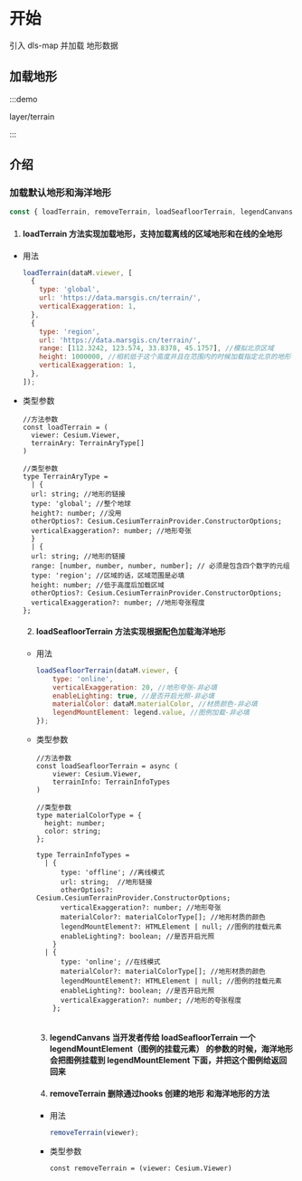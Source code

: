 <!--
 * @Author: Kang
 * @Date: 2024-09-11 16:54:34
 * @Last Modified by: Kang
 * @LastEditTime: 2024-11-04 10:45:39
-->
# 开始

引入 dls-map 并加载 地形数据

## 加载地形

:::demo 

layer/terrain

:::


## 介绍

### 加载默认地形和海洋地形

```javascript
const { loadTerrain, removeTerrain, loadSeafloorTerrain, legendCanvans } = useLoadTerrain();
```

1. #### loadTerrain  方法实现加载地形，支持加载离线的区域地形和在线的全地形

- 用法

  ```javascript
  loadTerrain(dataM.viewer, [
    {
      type: 'global',
      url: 'https://data.marsgis.cn/terrain/',
      verticalExaggeration: 1,
    },
    {
      type: 'region',
      url: 'https://data.marsgis.cn/terrain/',
      range: [112.3242, 123.574, 33.8378, 45.1757], //模拟北京区域
      height: 1000000, //相机低于这个高度并且在范围内的时候加载指定北京的地形
      verticalExaggeration: 1,
    },
  ]);
  ```

- 类型参数

  ```tsx
  //方法参数
  const loadTerrain = (
  	viewer: Cesium.Viewer,
  	terrainAry: TerrainAryType[]
  )
  
  //类型参数
  type TerrainAryType =
    | {
    url: string; //地形的链接
    type: 'global'; //整个地球
    height?: number; //没用
    otherOptios?: Cesium.CesiumTerrainProvider.ConstructorOptions;
    verticalExaggeration?: number; //地形夸张
    }
    | {
    url: string; //地形的链接
    range: [number, number, number, number]; // 必须是包含四个数字的元组
    type: 'region'; //区域的话，区域范围是必填
    height: number; //低于高度后加载区域
    otherOptios?: Cesium.CesiumTerrainProvider.ConstructorOptions;
    verticalExaggeration?: number; //地形夸张程度
  };
  ```

  2. #### loadSeafloorTerrain 方法实现根据配色加载海洋地形

  - 用法

    ```javascript
    loadSeafloorTerrain(dataM.viewer, {
    	type: 'online',
    	verticalExaggeration: 20, //地形夸张-非必填
    	enableLighting: true, //是否开启光照-非必填
    	materialColor: dataM.materialColor, //材质颜色-非必填
    	legendMountElement: legend.value, //图例加载-非必填
    });
    ```

  - 类型参数

    ```tsx
    //方法参数
    const loadSeafloorTerrain = async (
    	viewer: Cesium.Viewer,
    	terrainInfo: TerrainInfoTypes
    )
    
    //类型参数
    type materialColorType = {
      height: number;
      color: string;
    };
    
    type TerrainInfoTypes =
      | {
          type: 'offline'; //离线模式
          url: string;	//地形链接
          otherOptios?: Cesium.CesiumTerrainProvider.ConstructorOptions;	
          verticalExaggeration?: number; //地形夸张
          materialColor?: materialColorType[]; //地形材质的颜色
          legendMountElement?: HTMLElement | null; //图例的挂载元素
          enableLighting?: boolean; //是否开启光照
        }
      | {
          type: 'online'; //在线模式
          materialColor?: materialColorType[]; //地形材质的颜色
          legendMountElement?: HTMLElement | null; //图例的挂载元素
          enableLighting?: boolean; //是否开启光照
          verticalExaggeration?: number; //地形的夸张程度
        };
       
    ```

    3. #### legendCanvans  当开发者传给 loadSeafloorTerrain 一个 legendMountElement（图例的挂载元素） 的参数的时候，海洋地形会把图例挂载到 legendMountElement 下面，并把这个图例给返回回来

    4. #### removeTerrain  删除通过hooks 创建的地形 和海洋地形的方法

    - 用法

      ```javascript
      removeTerrain(viewer);
      ```

    - 类型参数

      ```tsx
      const removeTerrain = (viewer: Cesium.Viewer)
      ```

      

  

  

  

